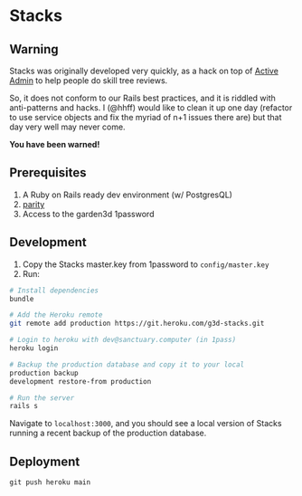 # Stacks

## Warning

Stacks was originally developed very quickly, as a hack on top of
[Active Admin](https://activeadmin.info/) to help people do skill tree reviews.

So, it does not conform to our Rails best practices, and it
is riddled with anti-patterns and hacks. I (@hhff) would like
to clean it up one day (refactor to use service objects and
fix the myriad of n+1 issues there are) but that day very well
may never come.

**You have been warned!**

## Prerequisites

1. A Ruby on Rails ready dev environment (w/ PostgresQL)
2. [parity](https://github.com/thoughtbot/parity)
3. Access to the garden3d 1password

## Development

1. Copy the Stacks master.key from 1password to `config/master.key`
2. Run:

```sh
# Install dependencies
bundle

# Add the Heroku remote
git remote add production https://git.heroku.com/g3d-stacks.git

# Login to heroku with dev@sanctuary.computer (in 1pass)
heroku login

# Backup the production database and copy it to your local
production backup
development restore-from production

# Run the server
rails s
```

Navigate to `localhost:3000`, and you should see a local version
of Stacks running a recent backup of the production database.

## Deployment

`git push heroku main`
